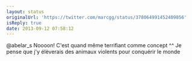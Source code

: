 ```yaml
---
layout: status
originalUrl: 'https://twitter.com/marcgg/status/378064991452409856'
isReply: true
date: 2013-09-12 07:58:12
---
```


@abelar_s Noooon! C'est quand même terrifiant comme concept ^^ Je pense que j'y élèverais des animaux violents pour conquérir le monde
